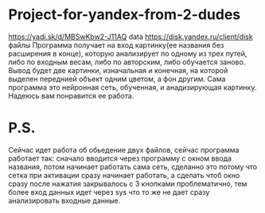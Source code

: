 # Project-for-yandex-from-2-dudes
https://yadi.sk/d/MBSwKbw2-J11AQ data
https://disk.yandex.ru/client/disk файлы
   Программа получает на вход картинку(ее названия без расширения в конце), которую анализирует по одному из трех путей, либо по входным весам, либо по авторским, либо обучается заново. Вывод будет две картинки, изначальная и конечная, на которой выделен переднией объект одним цветом, а фон другим. Сама программа это нейронная сеть, обученная, и анадизирующая картинку. Надеюсь вам понравится ее работа.
# P.S.
   Сейчас идет работа об обьедение двух файлов, сейчас программа работает так: сначало вводится через программу с окном ввода названия, потом начинает работать сама сеть, сделанно это потому что сетка при активации сразу начинает работать, а сделать чтоб окно сразу после нажатия закрывалось с 3 кнопками проблематично, тем более вход данных идет через sys что то же не дает сразу анализировать входные данные.
